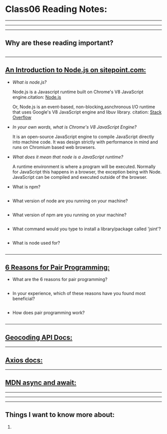 # **Class06 Reading Notes:**
---
---
---
## Why are these reading important?

```
```

---

## [**An Introduction to Node.js on sitepoint.com:**](https://www.sitepoint.com/an-introduction-to-node-js)

* *What is node.js?*


    Node.js is a Javascript runtime built on Chrome's V8 JavaScript engine.citation: [Node.js](https://nodejs.org/en/)

    Or, Node.js is an event-based, non-blocking,asnchronous I/O runtime that uses Google's V8 JavaScript engine and libuv library. citation: [Stack Overflow](https://stackoverflow.com/tags/node.js/info)


* *In your own words, what is Chrome's V8 JavaScript Engine?*


    It is an open-source JavaScript engine to compile JavaScript directly into machine code. It was design strictly with performance in mind and runs on Chromium based web browsers.


* *What does it mean that node is a JavaScript runtime?*

    A runtime environment is where a program will be executed. Normally for JavaScript this happens in a browser, the exception being with Node. JavaScript can be compiled and executed outside of the browser.


* What is npm?

```
```

* What version of node are you running on your machine?

```
```

* What version of npm are you running on your machine?

```
```

* What command would you type to install a library/package called 'jsint'?

```
```

* What is node used for?

```
```

---

## [**6 Reasons for Pair Programming:**](https://www.codefellows.org/blog/6-reasons-for-pair-programming/)

* What are the 6 reasons for pair programming?

```
```

* In your experience, which of these reasons have you found most beneficial?

```
```

* How does pair programming work?

```
```

---

## [**Geocoding API Docs:**](https://locationiq.com/)

---

## [**Axios docs:**](https://www.npmjs.com/package/axios)

---

## [**MDN async and await:**](https://developer.mozilla.org/en-US/docs/Learn/JavaScript/Asynchronous/Async_await)

---
---
---
## **Things I want to know more about:**

1. 

